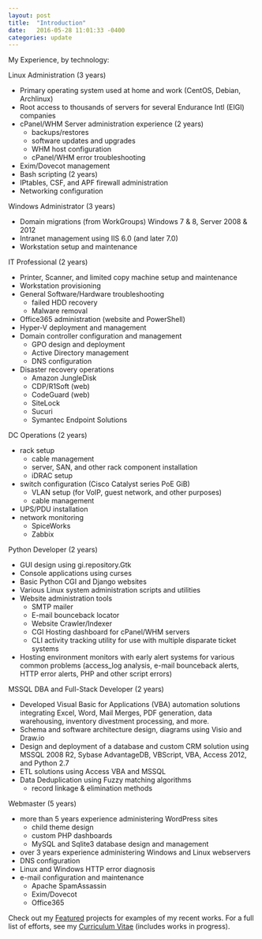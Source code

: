 ```yaml
---
layout: post
title:  "Introduction"
date:   2016-05-28 11:01:33 -0400
categories: update
---
```


My Experience, by technology:

Linux Administration (3 years)
  - Primary operating system used at home and work (CentOS, Debian, Archlinux)
  - Root access to thousands of servers for several Endurance Intl (EIGI) companies
  - cPanel/WHM Server administration experience (2 years)
    - backups/restores
    - software updates and upgrades
    - WHM host configuration
    - cPanel/WHM error troubleshooting
  - Exim/Dovecot management
  - Bash scripting (2 years)
  - IPtables, CSF, and APF firewall administration
  - Networking configuration

Windows Administrator (3 years)
  - Domain migrations (from WorkGroups) Windows 7 & 8, Server 2008 & 2012
  - Intranet management using IIS 6.0 (and later 7.0)
  - Workstation setup and maintenance

IT Professional (2 years)
  - Printer, Scanner, and limited copy machine setup and maintenance
  - Workstation provisioning
  - General Software/Hardware troubleshooting
    - failed HDD recovery
    - Malware removal
  - Office365 administration (website and PowerShell)
  - Hyper-V deployment and management
  - Domain controller configuration and management
    - GPO design and deployment
    - Active Directory management
    - DNS configuration
  - Disaster recovery operations
    - Amazon JungleDisk
    - CDP/R1Soft (web)
    - CodeGuard (web)
    - SiteLock
    - Sucuri
    - Symantec Endpoint Solutions

DC Operations (2 years)
  - rack setup
    - cable management
    - server, SAN, and other rack component installation
    - iDRAC setup
  - switch configuration (Cisco Catalyst series PoE GiB)
    - VLAN setup (for VoIP, guest network, and other purposes)
    - cable management
  - UPS/PDU installation
  - network monitoring
    - SpiceWorks
    - Zabbix

Python Developer (2 years)
  - GUI design using gi.repository.Gtk
  - Console applications using curses
  - Basic Python CGI and Django websites
  - Various Linux system administration scripts and utilities
  - Website administration tools
    - SMTP mailer
    - E-mail bounceback locator
    - Website Crawler/Indexer
    - CGI Hosting dashboard for cPanel/WHM servers
    - CLI activity tracking utility for use with multiple disparate ticket systems
  - Hosting environment monitors with early alert systems for various common problems (access_log analysis, e-mail bounceback alerts, HTTP error alerts, PHP and other script errors)
  
MSSQL DBA and Full-Stack Developer (2 years)
  - Developed Visual Basic for Applications (VBA) automation solutions integrating Excel, Word, Mail Merges, PDF generation, data warehousing, inventory divestment processing, and more.
  - Schema and software architecture design, diagrams using Visio and Draw.io
  - Design and deployment of a database and custom CRM solution using MSSQL 2008 R2, Sybase AdvantageDB, VBScript, VBA, Access 2012, and Python 2.7
  - ETL solutions using Access VBA and MSSQL
  - Data Deduplication using Fuzzy matching algorithms
    - record linkage & elimination methods

Webmaster (5 years)
  - more than 5 years experience administering WordPress sites
    - child theme design
    - custom PHP dashboards
    - MySQL and Sqlite3 database design and management
  - over 3 years experience administering Windows and Linux webservers
  - DNS configuration
  - Linux and Windows HTTP error diagnosis
  - e-mail configuration and maintenance
    - Apache SpamAssassin
    - Exim/Dovecot
    - Office365

Check out my [Featured][fp] projects for examples of my recent works.  For a full list of efforts, see my [Curriculum Vitae][cv] (includes works in progress).

[fp]: http://portfolio.pokeybill.us/featured/
[cv]: http://portfolio.pokeybill.us/cv/
